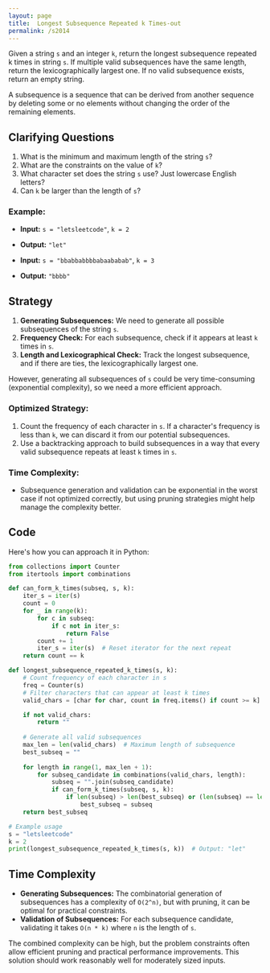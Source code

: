 ```yaml
---
layout: page
title:  Longest Subsequence Repeated k Times-out
permalink: /s2014
---
```


Given a string `s` and an integer `k`, return the longest subsequence repeated k times in string `s`. If multiple valid subsequences have the same length, return the lexicographically largest one. If no valid subsequence exists, return an empty string.

A subsequence is a sequence that can be derived from another sequence by deleting some or no elements without changing the order of the remaining elements.

## Clarifying Questions
1. What is the minimum and maximum length of the string `s`?
2. What are the constraints on the value of `k`?
3. What character set does the string `s` use? Just lowercase English letters?
4. Can `k` be larger than the length of `s`?

### Example:
- **Input:** `s = "letsleetcode"`, `k = 2`
- **Output:** `"let"` 

- **Input:** `s = "bbabbabbbbabaababab"`, `k = 3`
- **Output:** `"bbbb"` 

## Strategy
1. **Generating Subsequences:** We need to generate all possible subsequences of the string `s`.
2. **Frequency Check:** For each subsequence, check if it appears at least `k` times in `s`.
3. **Length and Lexicographical Check:** Track the longest subsequence, and if there are ties, the lexicographically largest one.

However, generating all subsequences of `s` could be very time-consuming (exponential complexity), so we need a more efficient approach.

### Optimized Strategy:
1. Count the frequency of each character in `s`. If a character's frequency is less than `k`, we can discard it from our potential subsequences.
2. Use a backtracking approach to build subsequences in a way that every valid subsequence repeats at least `k` times in `s`.

### Time Complexity:
- Subsequence generation and validation can be exponential in the worst case if not optimized correctly, but using pruning strategies might help manage the complexity better.

## Code
Here's how you can approach it in Python:

```python
from collections import Counter
from itertools import combinations

def can_form_k_times(subseq, s, k):
    iter_s = iter(s)
    count = 0
    for _ in range(k):
        for c in subseq:
            if c not in iter_s:
                return False
        count += 1
        iter_s = iter(s)  # Reset iterator for the next repeat
    return count == k

def longest_subsequence_repeated_k_times(s, k):
    # Count frequency of each character in s
    freq = Counter(s)
    # Filter characters that can appear at least k times
    valid_chars = [char for char, count in freq.items() if count >= k]

    if not valid_chars:
        return ""
    
    # Generate all valid subsequences
    max_len = len(valid_chars)  # Maximum length of subsequence
    best_subseq = ""
    
    for length in range(1, max_len + 1):
        for subseq_candidate in combinations(valid_chars, length):
            subseq = "".join(subseq_candidate)
            if can_form_k_times(subseq, s, k):
                if len(subseq) > len(best_subseq) or (len(subseq) == len(best_subseq) and subseq > best_subseq):
                    best_subseq = subseq
    return best_subseq

# Example usage
s = "letsleetcode"
k = 2
print(longest_subsequence_repeated_k_times(s, k))  # Output: "let"
```

## Time Complexity
- **Generating Subsequences:** The combinatorial generation of subsequences has a complexity of `O(2^n)`, but with pruning, it can be optimal for practical constraints.
- **Validation of Subsequences:** For each subsequence candidate, validating it takes `O(n * k)` where `n` is the length of `s`.

The combined complexity can be high, but the problem constraints often allow efficient pruning and practical performance improvements. This solution should work reasonably well for moderately sized inputs.